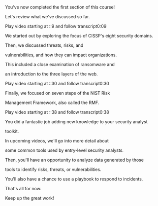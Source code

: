 You've now completed the first section of this course! 

Let's review what we've discussed so far.

Play video starting at ::9 and follow transcript0:09

We started out by exploring the focus of CISSP's eight security domains. 

Then, we discussed threats, risks, and 

vulnerabilities, and how they can impact organizations. 

This included a close examination of ransomware and 

an introduction to the three layers of the web.

Play video starting at ::30 and follow transcript0:30

Finally, we focused on seven steps of the NIST Risk 

Management Framework, also called the RMF.

Play video starting at ::38 and follow transcript0:38

You did a fantastic job adding new knowledge to your security analyst 

toolkit. 

In upcoming videos, we'll go into more detail about 

some common tools used by entry-level security analysts. 

Then, you'll have an opportunity to analyze data generated by those 

tools to identify risks, threats, or vulnerabilities. 

You'll also have a chance to use a playbook to respond to incidents. 

That's all for now. 

Keep up the great work!